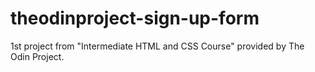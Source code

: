 # theodinproject-sign-up-form
1st project from "Intermediate HTML and CSS Course" provided by The Odin Project.
